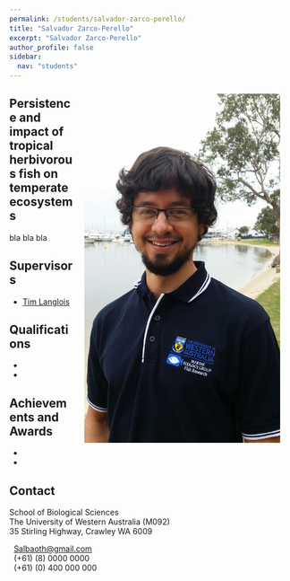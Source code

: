 ```yaml
---
permalink: /students/salvador-zarco-perello/
title: "Salvador Zarco-Perello"
excerpt: "Salvador Zarco-Perello"
author_profile: false
sidebar:
  nav: "students"
---
```

<img class="philprofile" src='/images/Salvador.jpg' align='right' width="350" hspace="20" vspace="10">

## Persistence and impact of tropical herbivorous fish on temperate ecosystems
bla bla bla

## Supervisors
- [Tim Langlois](https://brookegibbons.github.io/academics/tim-langlois/ "Tim Langlois")


## Qualifications
-
-

## Achievements and Awards
-
-

## Contact
<p class="address"><i class="far fa-building"></i> School of Biological Sciences<br>
The University of Western Australia (M092)<br>
35 Stirling Highway, Crawley WA 6009</p>

<p class="phoneemail"><i class="far fa-envelope-open"></i>&nbsp;&nbsp;<a href="mailto:Salbaoth@gmail.com">Salbaoth@gmail.com</a><br>
<i class="fas fa-phone"></i>&nbsp;&nbsp;(+61) (8) 0000 0000<br>
<i class="fas fa-mobile-alt"></i>&nbsp;&nbsp;(+61) (0) 400 000 000<br>
